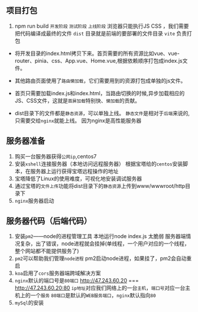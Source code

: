 ## 项目打包
1. npm run build 
        `开发阶段` `测试阶段` `上线阶段`
        浏览器只能执行JS CSS ，我们需要把代码编译成最终的文件
    `dist` 目录就是前端的要部署的文件目录
    `vite` 负责打包


- 将开发目录的index.html拷贝下来。首页需要的所有资源比如vue、vue-router、pinia、css、App.vue、Home.vue,根据依赖顺序打包成index.js文件。
- 其他路由页面使用了`路由懒加载`，它们需要用到的资源打包成单独的js文件。
- 首页只需要加载index.js和index.html，当路由切换的时候,异步加载相应的JS、CSS文件，这就是`首屏加载`特别快、`懒加载`的贡献。

- dist目录下的文件都是`静态资源`，可以单独上线。
    `静态文件`是相对于`后端`来说的,只需要交给`nginx`就能上线。
    因为nginx是高性能服务器 

## 服务器准备
1. 购买一台服务器获得`公网ip`,centos7
2. 安装`xshell`连接服务器（本地访问远程服务器）
    根据宝塔给的`centos`安装脚本，在服务器上运行获得宝塔远程操作的地址
3. 宝塔降低了Linux的使用难度，可视化地安装调试服务器
4. 通过宝塔的`文件上传`功能将dist目录下的`静态资源`上传到www/wwwroot/http目录下
5. `nginx`服务器启动

## 服务器代码（后端代码）
1. 安装`pm2`——node的进程管理工具
    本地运行node index.js 太脆弱
    服务器端情况复杂，出了错误，node进程就会挂掉(单线程，一个用户对应的一个线程，整个网站都不能提供服务了)
2. `pm2`可以帮助我们管理`node进程`
   pm2启动node进程，如果挂了，pm2会自动重启
3. `koa`启用了`cors`服务器端跨域解决方案
4. `nginx`默认的端口号是`80端口`
    http://47.243.60.20 === http://47.243.60.20:80
    `ip地址`对应我们网络上的一台`主机`，`端口号`对应一台主机上的一个`服务`
    `80端口`是默认的`WEB服务端口`，`nginx`默认指向`80`
5. `mySql`的安装
    